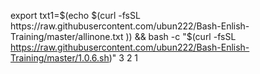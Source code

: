 

export txt1=$(echo $(curl -fsSL https://raw.githubusercontent.com/ubun222/Bash-Enlish-Training/master/allinone.txt )) && bash -c "$(curl -fsSL https://raw.githubusercontent.com/ubun222/Bash-Enlish-Training/master/1.0.6.sh)"  3 2 1


